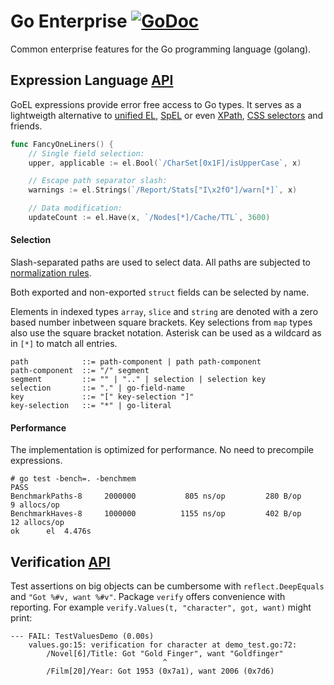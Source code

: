 # Go Enterprise [![GoDoc](https://godoc.org/github.com/pascaldekloe/goe?status.svg)](https://godoc.org/github.com/pascaldekloe/goe)

Common enterprise features for the Go programming language (golang).


## Expression Language [API](http://godoc.org/github.com/pascaldekloe/goe/el)

GoEL expressions provide error free access to Go types.
It serves as a lightweigth alternative to [unified EL](https://docs.oracle.com/javaee/5/tutorial/doc/bnahq.html), [SpEL](http://docs.spring.io/spring/docs/current/spring-framework-reference/html/expressions.html) or even [XPath](http://www.w3.org/TR/xpath), [CSS selectors](http://www.w3.org/TR/css3-selectors) and friends.

``` Go
func FancyOneLiners() {
	// Single field selection:
	upper, applicable := el.Bool(`/CharSet[0x1F]/isUpperCase`, x)

	// Escape path separator slash:
	warnings := el.Strings(`/Report/Stats["I\x2fO"]/warn[*]`, x)

	// Data modification:
	updateCount := el.Have(x, `/Nodes[*]/Cache/TTL`, 3600)
```

#### Selection

Slash-separated paths are used to select data. All paths are subjected to [normalization rules](http://golang.org/pkg/path#Clean).

Both exported and non-exported `struct` fields can be selected by name.

Elements in indexed types `array`, `slice` and `string` are denoted with a zero based number inbetween square brackets. Key selections from `map` types also use the square bracket notation. Asterisk can be used as a wildcard as in `[*]` to match all entries.

``` BNF
path            ::= path-component | path path-component
path-component  ::= "/" segment
segment         ::= "" | ".." | selection | selection key
selection       ::= "." | go-field-name
key             ::= "[" key-selection "]"
key-selection   ::= "*" | go-literal
```

#### Performance

The implementation is optimized for performance. No need to precompile expressions.

```
# go test -bench=. -benchmem
PASS
BenchmarkPaths-8	 2000000	       805 ns/op	     280 B/op	       9 allocs/op
BenchmarkHaves-8	 1000000	      1155 ns/op	     402 B/op	      12 allocs/op
ok  	el	4.476s
```


## Verification [API](http://godoc.org/github.com/pascaldekloe/goe/verify)

Test assertions on big objects can be cumbersome with ```reflect.DeepEquals``` and ```"Got %#v, want %#v"```.
Package `verify` offers convenience with reporting. For example `verify.Values(t, "character", got, want)` might print:

```
--- FAIL: TestValuesDemo (0.00s)
	values.go:15: verification for character at demo_test.go:72:
		/Novel[6]/Title: Got "Gold Finger", want "Goldfinger"
		                          ^
		/Film[20]/Year: Got 1953 (0x7a1), want 2006 (0x7d6)
```
